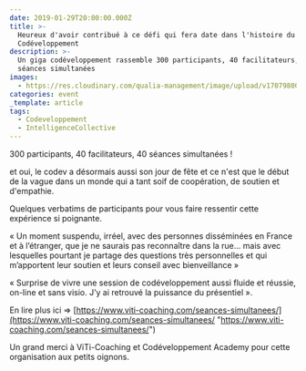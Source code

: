 ```yaml
---
date: 2019-01-29T20:00:00.000Z
title: >-
  Heureux d'avoir contribué à ce défi qui fera date dans l'histoire du
  Codéveloppement
description: >-
  Un giga codéveloppement rassemble 300 participants, 40 facilitateurs, 40
  séances simultanées
images:
  - https://res.cloudinary.com/qualia-management/image/upload/v1707980018/annonce-jour-j-evenement-19-juin-va_fqkmhd.png
categories: event
_template: article
tags:
  - Codeveloppement
  - IntelligenceCollective
---
```


300 participants, 40 facilitateurs, 40 séances simultanées !

et oui, le codev a désormais aussi son jour de fête et ce n'est que le début de la vague dans un monde qui a tant soif de coopération, de soutien et d'empathie.

Quelques verbatims de participants pour vous faire ressentir cette expérience si poignante.

« Un moment suspendu, irréel, avec des personnes disséminées en France et à l’étranger, que je ne saurais pas reconnaître dans la rue… mais avec lesquelles pourtant je partage des questions très personnelles et qui m’apportent leur soutien et leurs conseil avec bienveillance »

« Surprise de vivre une session de codéveloppement aussi fluide et réussie, on-line et sans visio. J’y ai retrouvé la puissance du présentiel ».

En lire plus ici => [https://www.viti-coaching.com/seances-simultanees/](https://www.viti-coaching.com/seances-simultanees/ "https://www.viti-coaching.com/seances-simultanees/")

Un grand merci à ViTi-Coaching et Codéveloppement Academy pour cette organisation aux petits oignons.
